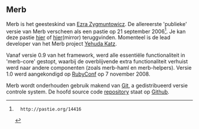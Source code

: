 ## Merb

Merb is het geesteskind van [Ezra Zygmuntowicz][].
De allereerste 'publieke' versie van Merb verscheen als een pastie 
op 21 september 2006[^first-pastie].
Je kan deze pastie [hier](http://pastie.org/14416) 
of [hier](http://gist.github.com/33252)(mirror) teruggvinden. 
Momenteel is de lead developer van het Merb project [Yehuda Katz][].

Vanaf versie 0.9 van het framework, 
werd alle essentiële functionaliteit in 'merb-core' gestopt, 
waarbij de overblijvende extra functionaliteit verhuist werd naar andere componenten 
(zoals merb-haml en merb-helpers). 
Versie 1.0 werd aangekondigd op [RubyConf](http://rubyconf.org/) op 7 november 2008.

Merb wordt onderhouden gebruik makend van [Git][], a gedistribueerd versie controle system.
De hoofd source code [repository][] staat op [Github][].


<!-- Links -->
[Ezra Zygmuntowicz]:  http://brainspl.at/
[Git]:                http://git.or.cz/
[Github]:             http://github.com/
[repository]:         http://github.com/wycats/merb/
[RubyConf]:           http://rubyconf.org/
[Yehuda Katz]:        http://yehudakatz.com/

<!-- References -->
[^first-pastie]:      http://pastie.org/14416